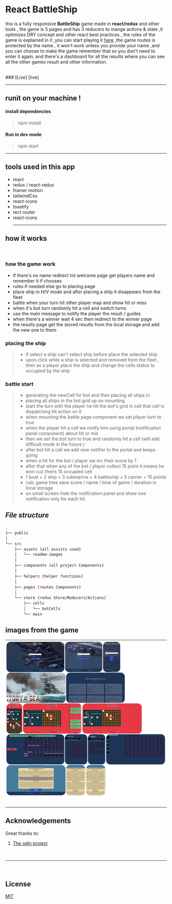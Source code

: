 # React BattleShip

this is a fully responsive **BattleShip** game made in **react/redux** and other tools , the game is 5 pages and has 3 reducers to mange actions & state ,it optimizes DRY concept and other react best practices , the rules of the game is explained in it ,you can start playing it [here][live] ,the game routes is protected by the name , it won't work unless you provide your name ,and you can choose to make the game remember that so you don't need to enter it again, and there's a dashboard for all the results where you can see all the other games result and other information.

<br>
### [Live] [live]
<hr>

## runit on your machine !

#### install dependencies

> npm install

#### Run in dev mode

> npm start

<hr>

## tools used in this app

- react
- redux / react-redux
- framer motion
- tailwindCss
- react-icons
- toastify
- rect router
- react-icons
  <hr>

## how it works

<br>

### how the game work

- if there's no name redirect tot welcome page get players name and remember it if chooses
- rules if needed else go to placing page
- place ship in H/V mode and after placing a ship it disappears from the fleet
- battle when your turn hit other player map and show hit or miss
- when it's bot turn randomly hit a cell and switch turns
- use the main message to notify the player the result / guides
- when there's a winner wait 4 sec then redirect to the winner page
- the results page get the stored results from the local storage and add the new one to them

### placing the ship

> - if select a ship can't select ship before place the selected ship
> - upon click while a ship is selected and removed from the fleet , then as a player place the ship and change the cells status to occupied by the ship

### battle start

> - generating the newCell for bot and then placing all ships in
> - placing all ships in the bot grid up on mounting
> - start the turn with the player he hit the bot's grid in cell that cell is dispatching hit action on it
> - when mounting the battle page component we set player turn to true
> - when the player hit a cell we notify him using portal (notification panel component) about hit or mis
> - then we set the bot turn to true and randomly hit a cell (will add difficult mode in the future )
> - after bot hit a cell we add new notifier to the portal and keeps going
> - when a hit for the bot / player we inc their score by 1
> - after that when any of the bot / player collect 15 point it means he won cuz theirs 15 occupied cell
> - 1 boat + 2 ship + 3 submarine + 4 battleship + 5 carrier = 15 points
> - calc game time save score / name / time of game / duration in local storage
> - on small screen hide the notification panel and show one notification only for each hit

## _File structure_

```bash
.
├── public
│  
└── src
    ├── assets (all assists used)
    │   └── readme-images
    │
    ├── components (all project Components)
    │
    ├── helpers (helper functions)
    │
    ├── pages (routes Components)
    │
    └── store (redux Store/Reducers/Actions)
        ├── cells
        │   └── botCells
        └── main

```

## images from the game

![all view from the game im many sizes ][all]

<hr/>

## Acknowledgements

Great thanks to:

1. [The odin project](https://www.theodinproject.com)
<br>
<hr >
<br>

## License

[MIT](./LICENSE.md)

[repo]: https://github.com/ahmedmaher2481998/react-battleships
[live]: https://battleship-react-amaher938.netlify.app/
[all]: src/assets//all.png

